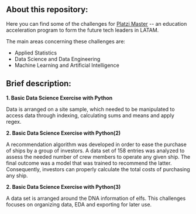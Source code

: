 <h2> About this repository: </h2>

Here you can find some of the challenges for [Platzi Master](https://platzi.com/blog/que-es-platzi-master/) -- an education acceleration program to form the future tech leaders in LATAM.

The main areas concerning these challenges are:

- Applied Statistics
- Data Science and Data Engineering
- Machine Learning and Artificial Intelligence

<h2> Brief description: </h2>

**1. Basic Data Science Exercise with Python**

Data is arranged on a site sample, which needed to be manipulated to access data through indexing, calculating sums and means and apply regex.

**2. Basic Data Science Exercise with Python(2)**

A recommendation algorithm was developed in order to ease the purchase of ships by a group of investors. A data set of 158 entries was analyzed to assess the needed number of crew members to operate any given ship. The final outcome was a model that was trained to recommend the latter. Consequently, investors can properly calculate the total costs of purchasing any ship.   

**2. Basic Data Science Exercise with Python(3)**

A data set is arranged around the DNA information of elfs. This challenges focuses on organizing data, EDA and exporting for later use.  
